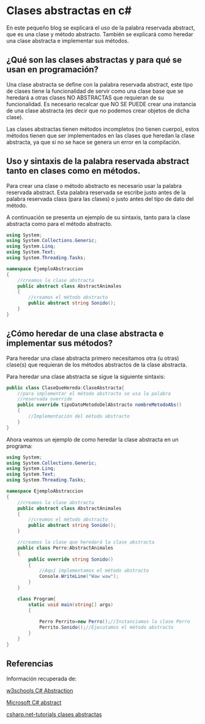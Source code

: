 # Clases abstractas en c#

En este pequeño blog se explicará el uso de la palabra reservada abstract, que es una clase y método abstracto. También se explicará como heredar una clase abstracta e implementar sus métodos.

## ¿Qué son las clases abstractas y para qué se usan en programación?

Una clase abstracta se define con la palabra reservada abstract, este tipo de clases tiene la funcionalidad de servir como una clase base que se heredará a otras clases NO ABSTRACTAS que requieran de su funcionalidad. Es necesario recalcar que NO SE PUEDE crear una instancia de una clase abstracta (es decir que no podemos crear objetos de dicha clase).

Las clases abstractas tienen métodos incompletos (no tienen cuerpo), estos métodos tienen que ser implementados en las clases que heredan la clase abstracta, ya que si no se hace se genera un error en la compilación.

## Uso y sintaxis de la palabra reservada abstract tanto en clases como en métodos.

Para crear una clase o método abstracto es necesario usar la palabra reservada abstract. Esta palabra reservada se escribe justo antes de la palabra reservada class (para las clases) o justo antes del tipo de dato del método. 

A continuación se presenta un ejemplo de su sintaxis, tanto para la clase abstracta como para el método abstracto.

```C#
using System;
using System.Collections.Generic;
using System.Linq;
using System.Text;
using System.Threading.Tasks;

namespace EjemploAbstraccion
{
    //creamos la clase abstracta 
    public abstract class AbstractAnimales
    {   
        //creamos el método abstracto
        public abstract string Sonido();
    }
}
```

## ¿Cómo heredar de una clase abstracta e implementar sus métodos?

Para heredar una clase abstracta primero necesitamos otra (u otras) clase(s) que requieran de los métodos abstractos de la clase abstracta. 

Para heredar una clase abstracta se sigue la siguiente sintaxis: 

```C#
public class ClaseQueHereda:ClaseAbstracta{
    //para implementar el método abstracto se usa la palabra   
    //reservada override
    public override tipoDatoMetodoDelAbstracto nombreMetodoAbs()
    {
        //Implementación del método abstracto    
    }
}
```
Ahora veamos un ejemplo de como heredar la clase abstracta en un programa:

```C#
using System;
using System.Collections.Generic;
using System.Linq;
using System.Text;
using System.Threading.Tasks;

namespace EjemploAbstraccion
{
    //creamos la clase abstracta
    public abstract class AbstractAnimales
    {
        //creamos el método abstracto
        public abstract string Sonido();
    }

    //creamos la clase que heredará la clase abstracta
    public class Perro:AbstractAnimales
    {
        public override string Sonido()
        {
            //Aquí implementamos el método abstracto
            Console.WriteLine("Waw waw");
        }
    }

    class Program{
        static void main(string[] args)
        {
            
            Perro Perrito=new Perro();//Instanciamos la clase Perro
            Perrito.Sonido();//Ejecutamos el método abstracto
        }
    }
}
```

## Referencias
Información recuperada de:

[w3schools C# Abstraction](https://www.w3schools.com/cs/cs_abstract.php)

[Microsoft C# abstract](https://docs.microsoft.com/es-es/dotnet/csharp/language-reference/keywords/abstract)

[csharp.net-tutorials clases abstractas](https://csharp.net-tutorials.com/es/123/clases/clases-abstractas/)
